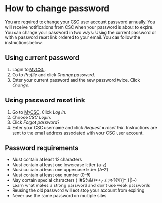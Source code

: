 # How to change password

You are required to change your CSC user account password annually. You will receive notifications from CSC when your password is about to expire. 
You can change your password in two ways: Using the current password or with a password reset link ordered to your email. You can follow the instructions below.

## Using current password

1. Login to [MyCSC](http://my.csc.fi).
2. Go to _Profile_ and click _Change password_.
3. Enter your current password and the new password twice. Click _Change_.

## Using password reset link

1. Go to [MyCSC](http://my.csc.fi). Click _Log in_.
2. Choose _CSC Login_.
3. Click _Forgot password?_
4. Enter your CSC username and click _Request a reset link_. Instructions are sent to the email address associated with your CSC user account.

## Password requirements

* Must contain at least 12 characters
* Must contain at least one lowercase letter (a–z)
* Must contain at least one uppercase letter (A–Z)
* Must contain at least one number (0–9)
* May contain special characters ( !#$%&()*+,-./:;=>?@[\\]^_{|}~)
* Learn what makes a strong password and don't use weak passwords
* Reusing the old password will not stop your account from expiring
* Never use the same password on multiple sites
